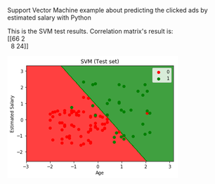 Support Vector Machine example about predicting the clicked ads by estimated salary  with Python


This is the SVM test results. Correlation matrix's result is: <br>
[[66 2 <br>
  &nbsp;&nbsp;8 24]]

![image](https://github.com/karakusfurkan/SVM_machine-learning/blob/master/graph.png)
